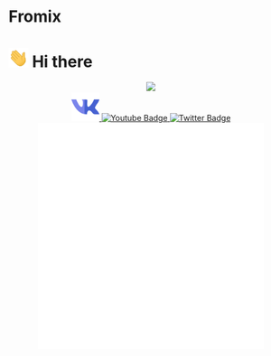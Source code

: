 # Fromix
# <img src="wave.gif" width="35"/> Hi there 
<link rel="stylesheet" href="style.css">
<div id="header" align="center" style="border-radius: 50px">
  <img src="giphy.gif" width="200" />
  <div id="badges">
  <a class="vk" href="vk.com/fromix13387">
    <img src="vk1.png" alt="my vk" width="50"/>
  </a>
  <a href="your-youtube-URL">
    <img src="https://img.shields.io/badge/YouTube-red?style=for-the-badge&logo=youtube&logoColor=white" alt="Youtube Badge"/>
  </a>
  <a href="your-twitter-URL">
    <img src="https://img.shields.io/badge/Twitter-blue?style=for-the-badge&logo=twitter&logoColor=white" alt="Twitter Badge"/>
  </a>
   <img src="ex.svg" width="400" height="400" alt="css-in-readme">
</div>
</div>


